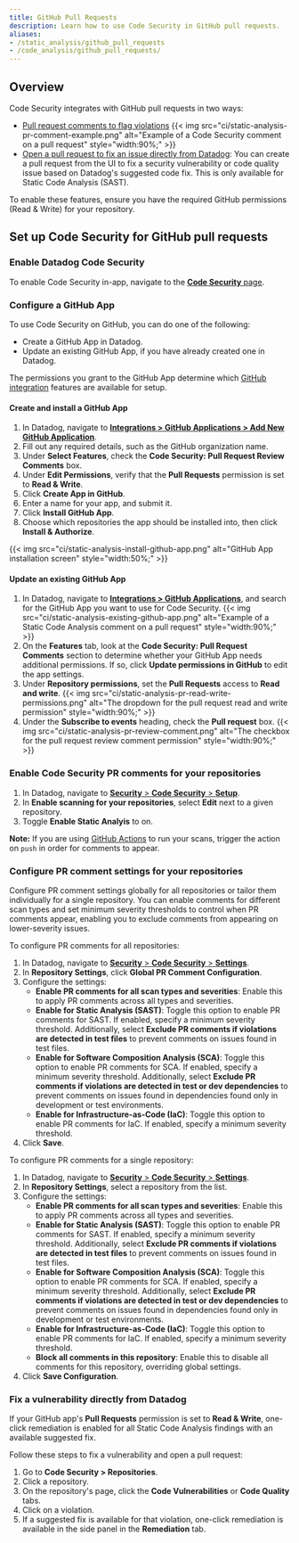 ```yaml
---
title: GitHub Pull Requests
description: Learn how to use Code Security in GitHub pull requests.
aliases:
- /static_analysis/github_pull_requests
- /code_analysis/github_pull_requests/
---
```


## Overview

Code Security integrates with GitHub pull requests in two ways:
- [Pull request comments to flag violations](#enable-code-security-pr-comments-for-your-repositories)
{{< img src="ci/static-analysis-pr-comment-example.png" alt="Example of a Code Security comment on a pull request" style="width:90%;" >}}
- [Open a pull request to fix an issue directly from Datadog](#fixing-a-vulnerability-directly-from-datadog): You can create a pull request from the UI to fix a security vulnerability or code quality issue based on Datadog's suggested code fix. This is only available for Static Code Analysis (SAST).

To enable these features, ensure you have the required GitHub permissions (Read & Write) for your repository.

## Set up Code Security for GitHub pull requests

### Enable Datadog Code Security

To enable Code Security in-app, navigate to the [**Code Security** page][4].

### Configure a GitHub App

To use Code Security on GitHub, you can do one of the following:

- Create a GitHub App in Datadog.
- Update an existing GitHub App, if you have already created one in Datadog.

The permissions you grant to the GitHub App determine which [GitHub integration][2] features are available for setup.

#### Create and install a GitHub App

1. In Datadog, navigate to [**Integrations > GitHub Applications > Add New GitHub Application**][3].
1. Fill out any required details, such as the GitHub organization name.
1. Under **Select Features**, check the **Code Security: Pull Request Review Comments** box.
1. Under **Edit Permissions**, verify that the **Pull Requests** permission is set to **Read & Write**.
1. Click **Create App in GitHub**.
1. Enter a name for your app, and submit it.
1. Click **Install GitHub App**.
1. Choose which repositories the app should be installed into, then click **Install & Authorize**.

{{< img src="ci/static-analysis-install-github-app.png" alt="GitHub App installation screen" style="width:50%;" >}}

#### Update an existing GitHub App

1. In Datadog, navigate to [**Integrations > GitHub Applications**][5], and search for the GitHub App you want to use for Code Security.
{{< img src="ci/static-analysis-existing-github-app.png" alt="Example of a Static Code Analysis comment on a pull request" style="width:90%;" >}}
1. On the **Features** tab, look at the **Code Security: Pull Request Comments** section to determine whether your GitHub App needs additional permissions. If so, click **Update permissions in GitHub** to edit the app settings.
1. Under **Repository permissions**, set the **Pull Requests** access to **Read and write**.
{{< img src="ci/static-analysis-pr-read-write-permissions.png" alt="The dropdown for the pull request read and write permission" style="width:90%;" >}}
1. Under the **Subscribe to events** heading, check the **Pull request** box.
{{< img src="ci/static-analysis-pr-review-comment.png" alt="The checkbox for the pull request review comment permission" style="width:90%;" >}}

### Enable Code Security PR comments for your repositories

1. In Datadog, navigate to [**Security** > **Code Security** > **Setup**][4].
2. In **Enable scanning for your repositories**, select **Edit** next to a given repository.
3. Toggle **Enable Static Analyis** to on.

**Note:** If you are using [GitHub Actions][6] to run your scans, trigger the action on `push` in order for comments to appear.

### Configure PR comment settings for your repositories

Configure PR comment settings globally for all repositories or tailor them individually for a single repository. You can enable comments for different scan types and set minimum severity thresholds to control when PR comments appear, enabling you to exclude comments from appearing on lower-severity issues.

To configure PR comments for all repositories:

1. In Datadog, navigate to [**Security** > **Code Security** > **Settings**][7].
1. In **Repository Settings**, click **Global PR Comment Configuration**.
1. Configure the settings:
    - **Enable PR comments for all scan types and severities**: Enable this to apply PR comments across all types and severities.
    - **Enable for Static Analysis (SAST)**: Toggle this option to enable PR comments for SAST. If enabled, specify a minimum severity threshold. Additionally, select **Exclude PR comments if violations are detected in test files** to prevent comments on issues found in test files.
    - **Enable for Software Composition Analysis (SCA)**: Toggle this option to enable PR comments for SCA. If enabled, specify a minimum severity threshold. Additionally, select **Exclude PR comments if violations are detected in test or dev dependencies** to prevent comments on issues found in dependencies found only in development or test environments.
    - **Enable for Infrastructure-as-Code (IaC)**: Toggle this option to enable PR comments for IaC. If enabled, specify a minimum severity threshold.
1. Click **Save**.

To configure PR comments for a single repository:

1. In Datadog, navigate to [**Security** > **Code Security** > **Settings**][7].
1. In **Repository Settings**, select a repository from the list.
1. Configure the settings:
    - **Enable PR comments for all scan types and severities**: Enable this to apply PR comments across all types and severities.
    - **Enable for Static Analysis (SAST)**: Toggle this option to enable PR comments for SAST. If enabled, specify a minimum severity threshold. Additionally, select **Exclude PR comments if violations are detected in test files** to prevent comments on issues found in test files.
    - **Enable for Software Composition Analysis (SCA)**: Toggle this option to enable PR comments for SCA. If enabled, specify a minimum severity threshold. Additionally, select **Exclude PR comments if violations are detected in test or dev dependencies** to prevent comments on issues found in dependencies found only in development or test environments.
    - **Enable for Infrastructure-as-Code (IaC)**: Toggle this option to enable PR comments for IaC. If enabled, specify a minimum severity threshold.
    - **Block all comments in this repository**: Enable this to disable all comments for this repository, overriding global settings.
1. Click **Save Configuration**.

### Fix a vulnerability directly from Datadog

If your GitHub app's **Pull Requests** permission is set to **Read & Write**, one-click remediation is enabled for all Static Code Analysis findings with an available suggested fix.

Follow these steps to fix a vulnerability and open a pull request:
1. Go to **Code Security > Repositories**.
2. Click a repository.
3. On the repository's page, click the **Code Vulnerabilities** or **Code Quality** tabs.
4. Click on a violation.
5. If a suggested fix is available for that violation, one-click remediation is available in the side panel in the **Remediation** tab.

[1]: /security/code_security/
[2]: /integrations/github/
[3]: https://app.datadoghq.com/integrations/github/add
[4]: https://app.datadoghq.com/security/configuration/code-security/setup
[5]: https://app.datadoghq.com/integrations/github/configuration
[6]: /security/code_security/static_analysis/github_actions/
[7]: https://app.datadoghq.com/security/configuration/code-security/settings
